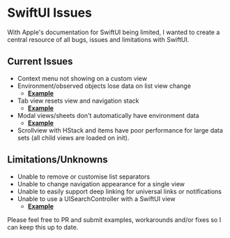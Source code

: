 # SwiftUI Issues
With Apple's documentation for SwiftUI being limited, I wanted to create a central resource of all bugs, issues and limitations with SwiftUI.

## Current Issues
- Context menu not showing on a custom view
- Environment/observed objects lose data on list view change
  - **[Example](https://github.com/mecid/swiftui-bug)**
- Tab view resets view and navigation stack
  - **[Example](https://github.com/pedrommcarrasco/swiftui-tabviewResetsViewsAndNavigationStack)**
- Modal views/sheets don't automatically have environment data
  - **[Example](https://forums.developer.apple.com/thread/117651)**
- Scrollview with HStack and items have poor performance for large data sets (all child views are loaded on init).

## Limitations/Unknowns
- Unable to remove or customise list separators
- Unable to change navigation appearance for a single view
- Unable to easily support deep linking for universal links or notifications
- Unable to use a UISearchController with a SwiftUI view
  - **[Example](https://stackoverflow.com/questions/58511758/swiftui-uisearchcontroller-searchresultscontroller-navigation-stack-issue)**

Please feel free to PR and submit examples, workarounds and/or fixes so I can keep this up to date.